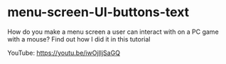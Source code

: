 # menu-screen-UI-buttons-text
How do you make a menu screen a user can interact with on a PC game with a mouse? Find out how I did it in this tutorial

YouTube:   https://youtu.be/iwOjIljSaGQ
